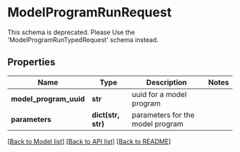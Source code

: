 # ModelProgramRunRequest

This schema is deprecated. Please Use the 'ModelProgramRunTypedRequest' schema instead.
## Properties
Name | Type | Description | Notes
------------ | ------------- | ------------- | -------------
**model_program_uuid** | **str** | uuid for a model program | 
**parameters** | **dict(str, str)** | parameters for the model program | 

[[Back to Model list]](../README.md#documentation-for-models) [[Back to API list]](../README.md#documentation-for-api-endpoints) [[Back to README]](../README.md)


